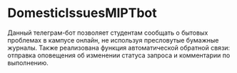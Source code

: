 # DomesticIssuesMIPTbot
Данный телеграм-бот позволяет студентам сообщать о бытовых проблемах в кампусе онлайн, не используя пресловутые бумажные журналы.
Также реализована функция автоматической обратной связи: отправка оповещения об изменении статуса запроса и комментарии по выполнению.
